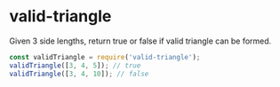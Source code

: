 # valid-triangle
Given 3 side lengths, return true or false if valid triangle can be formed.

```javascript
const validTriangle = require('valid-triangle');
validTriangle([3, 4, 5]); // true
validTriangle([3, 4, 10]); // false
```